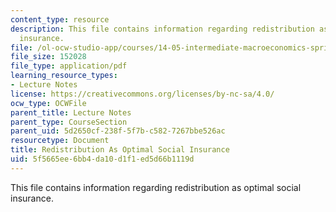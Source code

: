 ```yaml
---
content_type: resource
description: This file contains information regarding redistribution as optimal social
  insurance.
file: /ol-ocw-studio-app/courses/14-05-intermediate-macroeconomics-spring-2013/5f5665ee6bb4da10d1f1ed5d66b1119d_MIT14_05S13_LecNot_redistr.pdf
file_size: 152028
file_type: application/pdf
learning_resource_types:
- Lecture Notes
license: https://creativecommons.org/licenses/by-nc-sa/4.0/
ocw_type: OCWFile
parent_title: Lecture Notes
parent_type: CourseSection
parent_uid: 5d2650cf-238f-5f7b-c582-7267bbe526ac
resourcetype: Document
title: Redistribution As Optimal Social Insurance
uid: 5f5665ee-6bb4-da10-d1f1-ed5d66b1119d
---
```

This file contains information regarding redistribution as optimal social insurance.